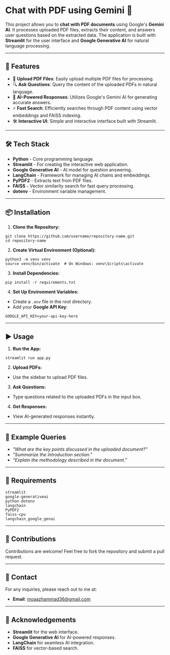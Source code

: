 # Chat with PDF using Gemini 💁

This project allows you to **chat with PDF documents** using Google's **Gemini AI**. It processes uploaded PDF files, extracts their content, and answers user questions based on the extracted data. The application is built with **Streamlit** for the user interface and **Google Generative AI** for natural language processing.

---

## 🚀 Features

- 📄 **Upload PDF Files**: Easily upload multiple PDF files for processing.
- 🔍 **Ask Questions**: Query the content of the uploaded PDFs in natural language.
- 🤖 **AI-Powered Responses**: Utilizes Google's Gemini AI for generating accurate answers.
- ⚡ **Fast Search**: Efficiently searches through PDF content using vector embeddings and FAISS indexing.
- 🛠 **Interactive UI**: Simple and interactive interface built with Streamlit.

---

## 🛠️ Tech Stack

- **Python** - Core programming language.
- **Streamlit** - For creating the interactive web application.
- **Google Generative AI** - AI model for question answering.
- **LangChain** - Framework for managing AI chains and embeddings.
- **PyPDF2** - Extracts text from PDF files.
- **FAISS** - Vector similarity search for fast query processing.
- **dotenv** - Environment variable management.

---

## 📦 Installation

1. **Clone the Repository:**
```
git clone https://github.com/username/repository-name.git
cd repository-name
```

2. **Create Virtual Environment (Optional):**
```
python3 -m venv venv
source venv/bin/activate  # On Windows: venv\Scripts\activate
```

3. **Install Dependencies:**
```
pip install -r requirements.txt
```

4. **Set Up Environment Variables:**
- Create a `.env` file in the root directory.
- Add your **Google API Key**:
```
GOOGLE_API_KEY=your-api-key-here
```

---

## ▶️ Usage

1. **Run the App:**
```
streamlit run app.py
```

2. **Upload PDFs:**
- Use the sidebar to upload PDF files.

3. **Ask Questions:**
- Type questions related to the uploaded PDFs in the input box.

4. **Get Responses:**
- View AI-generated responses instantly.

---

## 🧪 Example Queries
- *"What are the key points discussed in the uploaded document?"*
- *"Summarize the introduction section."*
- *"Explain the methodology described in the document."*

---

## 📄 Requirements

```
streamlit
google-generativeai
python-dotenv
langchain
PyPDF2
faiss-cpu
langchain_google_genai
```

---

## 🤝 Contributions
Contributions are welcome! Feel free to fork the repository and submit a pull request.

---

## 📧 Contact
For any inquiries, please reach out to me at:
- **Email**: moaazhammad36@gmail.com

---



## 🌟 Acknowledgements
- **Streamlit** for the web interface.
- **Google Generative AI** for AI-powered responses.
- **LangChain** for seamless AI integration.
- **FAISS** for vector-based search.


